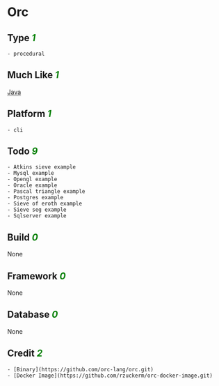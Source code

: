 # Orc

## Type <i style='color:green;'>1</i>
	- procedural
## Much Like <i style='color:green;'>1</i>
[Java](JAVA.md)
## Platform <i style='color:green;'>1</i>
	- cli
## Todo <i style='color:green;'>9</i>
	- Atkins sieve example
	- Mysql example
	- Opengl example
	- Oracle example
	- Pascal triangle example
	- Postgres example
	- Sieve of eroth example
	- Sieve seg example
	- Sqlserver example
## Build <i style='color:green;'>0</i>
None
## Framework <i style='color:green;'>0</i>
None
## Database <i style='color:green;'>0</i>
None
## Credit <i style='color:green;'>2</i>
	- [Binary](https://github.com/orc-lang/orc.git)
	- [Docker Image](https://github.com/rzuckerm/orc-docker-image.git)